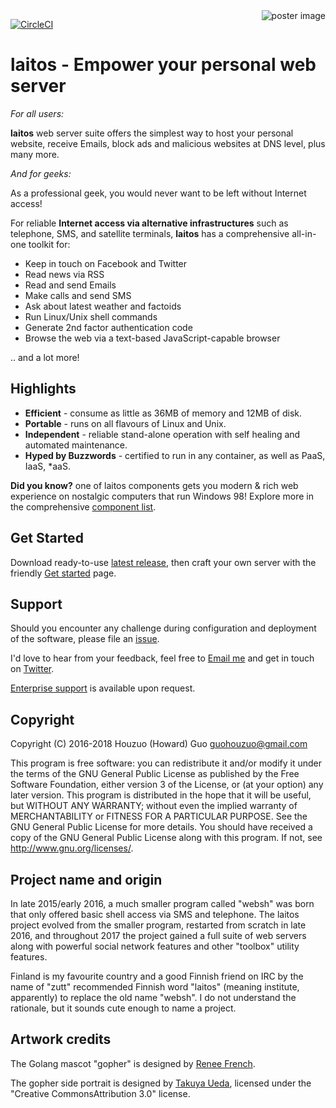 <img src="https://raw.githubusercontent.com/HouzuoGuo/laitos/master/doc/cosmetic/poster.png" alt="poster image" align="right" />

[![CircleCI](https://circleci.com/gh/HouzuoGuo/laitos.svg?style=svg)](https://circleci.com/gh/HouzuoGuo/laitos)

# laitos - Empower your personal web server

_For all users:_

<strong>laitos</strong> web server suite offers the simplest way to host your personal website, receive Emails, block
ads and malicious websites at DNS level, plus many more. 

_And for geeks:_

As a professional geek, you would never want to be left without Internet access!

For reliable <strong>Internet access via alternative infrastructures</strong> such as telephone, SMS, and satellite
terminals, <strong>laitos</strong> has a comprehensive all-in-one toolkit for:

- Keep in touch on Facebook and Twitter
- Read news via RSS
- Read and send Emails
- Make calls and send SMS
- Ask about latest weather and factoids
- Run Linux/Unix shell commands
- Generate 2nd factor authentication code
- Browse the web via a text-based JavaScript-capable browser

.. and a lot more!

## Highlights

- <strong>Efficient</strong> - consume as little as 36MB of memory and 12MB of disk.
- <strong>Portable</strong> - runs on all flavours of Linux and Unix.
- <strong>Independent</strong> - reliable stand-alone operation with self healing and automated maintenance.
- <strong>Hyped by Buzzwords</strong> - certified to run in any container, as well as PaaS, IaaS, *aaS.

<strong>Did you know?</strong> one of laitos components gets you modern & rich web experience on nostalgic computers
that run Windows 98! Explore more in the comprehensive [component list](https://github.com/HouzuoGuo/laitos/wiki/Component-list).

## Get Started
Download ready-to-use [latest release](https://github.com/HouzuoGuo/laitos/releases), then craft your own server with
the friendly [Get started](https://github.com/HouzuoGuo/laitos/wiki/Get-started) page.

## Support
Should you encounter any challenge during configuration and deployment of the software, please file an [issue](https://github.com/HouzuoGuo/laitos/issues).

I'd love to hear from your feedback, feel free to [Email me](mailto:guohouzuo@gmail.com) and get in touch on [Twitter](https://twitter.com/hzguo).

[Enterprise support](mailto:guohouzuo@gmail.com) is available upon request.

## Copyright
Copyright (C) 2016-2018 Houzuo (Howard) Guo <guohouzuo@gmail.com>

This program is free software:
you can redistribute it and/or modify it under the terms of the GNU General Public License as published by the Free
Software Foundation, either version 3 of the License, or (at your option) any later version. This program is distributed
in the hope that it will be useful, but WITHOUT ANY WARRANTY; without even the implied warranty of MERCHANTABILITY or
FITNESS FOR A PARTICULAR PURPOSE. See the GNU General Public License for more details. You should have received a copy
of the GNU General Public License along with this program. If not, see <http://www.gnu.org/licenses/>.

## Project name and origin
In late 2015/early 2016, a much smaller program called "websh" was born that only offered basic shell access via SMS and
telephone. The laitos project evolved from the smaller program, restarted from scratch in late 2016, and throughout
2017 the project gained a full suite of web servers along with powerful social network features and other "toolbox"
utility features.

Finland is my favourite country and a good Finnish friend on IRC by the name of "zutt" recommended Finnish word "laitos"
(meaning institute, apparently) to replace the old name "websh". I do not understand the rationale, but it
sounds cute enough to name a project.

## Artwork credits
The Golang mascot "gopher" is designed by [Renee French](http://reneefrench.blogspot.com).

The gopher side portrait is designed by [Takuya Ueda](https://twitter.com/tenntenn), licensed under the "Creative
CommonsAttribution 3.0" license.
